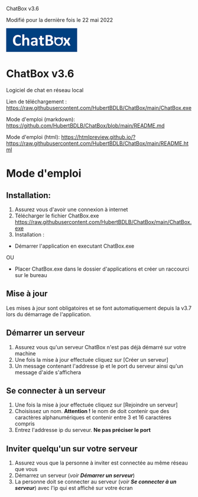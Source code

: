 ChatBox v3.6

Modifié pour la dernière fois le 22 mai 2022

![Alt text](https://raw.githubusercontent.com/HubertBDLB/ChatBox/main/images/logo_192_64.png)


# ChatBox v3.6

Logiciel de chat en réseau local

Lien de téléchargement : https://raw.githubusercontent.com/HubertBDLB/ChatBox/main/ChatBox.exe

Mode d'emploi (markdown): https://github.com/HubertBDLB/ChatBox/blob/main/README.md

Mode d'emploi (html): https://htmlpreview.github.io/?https://raw.githubusercontent.com/HubertBDLB/ChatBox/main/README.html
# Mode d'emploi


## Installation:

1. Assurez vous d'avoir une connexion à internet
2. Télécharger le fichier ChatBox.exe https://raw.githubusercontent.com/HubertBDLB/ChatBox/main/ChatBox.exe
3. Installation : 
- Démarrer l'application en executant ChatBox.exe

OU

- Placer ChatBox.exe dans le dossier d'applications et créer un raccourci sur le bureau


## Mise à jour

Les mises à jour sont obligatoires et se font automatiquement depuis la v3.7 lors du démarrage de l'application.


## Démarrer un serveur

1. Assurez vous qu'un serveur ChatBox n'est pas déjà démarré sur votre machine
2. Une fois la mise à jour effectuée cliquez sur [Créer un serveur]
3. Un message contenant l'addresse ip et le port du serveur ainsi qu'un message d'aide s'affichera


## Se connecter à un serveur

1. Une fois la mise à jour effectuée cliquez sur [Rejoindre un serveur]
2. Choisissez un nom. **Attention !** le nom de doit contenir que des caractères alphanumériques et contenir entre 3 et 16 caractères compris
3. Entrez l'addresse ip du serveur. **Ne pas préciser le port**


## Inviter quelqu'un sur votre serveur

1. Assurez vous que la personne à inviter est connectée au même réseau que vous
2. Démarrez un serveur (*voir **Démarrer un serveur***)
3. La personne doit se connecter au serveur (*voir **Se connecter à un serveur***) avec l'ip qui est affiché sur votre écran
